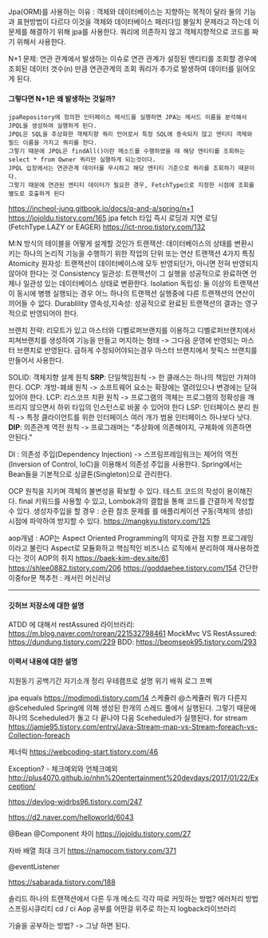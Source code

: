 Jpa(ORM)를 사용하는 이유 : 객체와 데이터베이스는 지향하는 목적이 달라 둘의 기능과 표현방법이 다르다
이것을 객체와 데이터베이스 패러다임 불일치 문제라고 하는데 이 문제를 해결하기 위해 jpa를 사용한다.
쿼리에 의존하지 않고 객체지향적으로 코드를 짜기 위해서 사용한다.

N+1 문제: 연관 관계에서 발생하는 이슈로 연관 관계가 설정된 엔티티를 조회할 경우에 조회된 데이터 갯수(n) 만큼 연관관계의 조회 쿼리가 추가로 발생하여 데이터를 읽어오게 된다.

#### 그렇다면 N+1은 왜 발생하는 것일까?
~~~
jpaRepository에 정의한 인터페이스 메서드를 실행하면 JPA는 메서드 이름을 분석해서 JPQL을 생성하여 실행하게 된다. 
JPQL은 SQL을 추상화한 객체지향 쿼리 언어로서 특정 SQL에 종속되지 않고 엔티티 객체와 필드 이름을 가지고 쿼리를 한다. 
그렇기 때문에 JPQL은 findAll()이란 메소드를 수행하였을 때 해당 엔티티를 조회하는 select * from Owner 쿼리만 실행하게 되는것이다.
JPQL 입장에서는 연관관계 데이터를 무시하고 해당 엔티티 기준으로 쿼리를 조회하기 때문이다. 
그렇기 때문에 연관된 엔티티 데이터가 필요한 경우, FetchType으로 지정한 시점에 조회를 별도로 호출하게 된다
~~~
https://incheol-jung.gitbook.io/docs/q-and-a/spring/n+1
https://jojoldu.tistory.com/165
jpa fetch 타입 즉시 로딩과 지연 로딩(FetchType.LAZY or EAGER)
https://ict-nroo.tistory.com/132

M:N 방식의 테이블을 어떻게 설계할 것인가
트랜잭션: 데이터베이스의 상태를 변환시키는 하나의 논리적 기능을 수행하기 위한 작업의 단위 또는 연산
트랜잭션 4가지 특징
Atomicity 원자성: 트랜잭션이 데이터베이스에 모두 반영되던가, 아니면 전혀 반영되지 않아야 한다는 것
Consistency 일관성: 트랜잭션이 그 실행을 성공적으로 완료하면 언제나 일관성 있는 데이터베이스 상태로 변환한다.
Isolation 독립성: 둘 이상의 트랜잭션이 동시에 병행 실행되는 경우 어느 하나의 트랜잭션 실행중에 다른 트랜잭션의 연산이 끼어들 수 없다.
Durablility 영속성,지속성: 성공적으로 완료된 트랜잭션의 결과는 영구적으로 반영되어야 한다.

브랜치 전략: 리모트가 있고 마스터와 디벨로퍼브랜치를 이용하고 
디벨로퍼브랜치에서 피쳐브랜치를 생성하여 기능을 만들고 머지하는 형태 -> 그다음 운영에 반영되는 마스터 브랜치로 반영된다.
급하게 수정되어야되는경우 마스터 브랜치에서 핫픽스 브랜치를 만들어서 사용한다.

SOLID: 객체지향 설계 원칙
**SRP**: 단일책임원칙 -> 한 클래스는 하나의 책임만 가져야 한다.
OCP: 개방-폐쇄 원칙 -> 소프트웨어 요소는 확장에는 열려있으나 변경에는 닫혀 있어야 한다.
LCP: 리스코프 치환 원칙 -> 프로그램의 객체는 프로그램의 정확성을 깨뜨리지 않으면서 하위 타입의 인스턴스로 바꿀 수 있어야 한다
LSP: 인터페이스 분리 원칙 -> 특정 클라이언트를 위한 인터페이스 여러 개가 범용 인터페이스 하나보다 낫다.
**DIP**: 의존관계 역전 원칙 -> 프로그래머는 “추상화에 의존해야지, 구체화에 의존하면 안된다."

DI : 의존성 주입(Dependency Injection) ->
스프링프레임워크는 제어의 역전(Inversion of Control, IoC)을 이용해서 의존성 주입을 사용한다.
Spring에서는 Bean들을 기본적으로 싱글톤(Singleton)으로 관리한다.

OCP 원칙을 지키며 객체의 불변성을 확보할 수 있다.
테스트 코드의 작성이 용이해진다.
final 키워드를 사용할 수 있고, Lombok과의 결합을 통해 코드를 간결하게 작성할 수 있다.
생성자주입을 할 경우 : 순환 참조 문제를 를 애플리케이션 구동(객체의 생성) 시점에 파악하여 방지할 수 있다.
https://mangkyu.tistory.com/125

aop개념 : AOP는 Aspect Oriented Programming의 약자로 관점 지향 프로그래밍이라고 불린다
Aspect로 모듈화하고 핵심적인 비즈니스 로직에서 분리하여 재사용하겠다는 것이 AOP의 취지
https://baek-kim-dev.site/61
https://shlee0882.tistory.com/206
https://goddaehee.tistory.com/154
간단한 이중for문
책추천 : 캐서린 머신러닝

---
#### 깃허브 저장소에 대한 설명
ATDD 에 대해서
restAssured 라이브러리: https://m.blog.naver.com/rorean/221532798461
MockMvc VS RestAssured: https://dundung.tistory.com/229 
BDD: https://beomseok95.tistory.com/293

#### 이력서 내용에 대한 설명
지원동기
공백기간
자기소개 정리
우테캠프로 설명
위기
배쿼
로그
프벡

jpa equals
https://modimodi.tistory.com/14
스케쥴러 @스케쥴러 뭐가 다른지
@Sceheduled Spring에 의해 생성된 한개의 스레드 풀에서 
실행된다.
그렇기 때문에 하나의 Sceheduled가 돌고 다 끝나야 다음 Sceheduled가 실행된다.
for stream
https://jamie95.tistory.com/entry/Java-Stream-map-vs-Stream-foreach-vs-Collection-foreach

제너릭
https://webcoding-start.tistory.com/46

Exception? - 체크예외와 언체크예외
http://plus4070.github.io/nhn%20entertainment%20devdays/2017/01/22/Exception/

https://devlog-wjdrbs96.tistory.com/247

https://d2.naver.com/helloworld/6043

@Bean @Component 차이
https://jojoldu.tistory.com/27

자바 배열 최대 크기
https://namocom.tistory.com/371

@eventListener

https://sabarada.tistory.com/188


솔리드
하나의 트랜잭션에서 다른 두개 메소드 각각 따로 커밋하는 방법?
에러처리 방법
스프링시큐리티
cd / ci
Aop
공부를 어떤걸 위주로 하는지
logback라이브러리 

기술을 공부하는 방법? -> 그냥 하면 된다.
